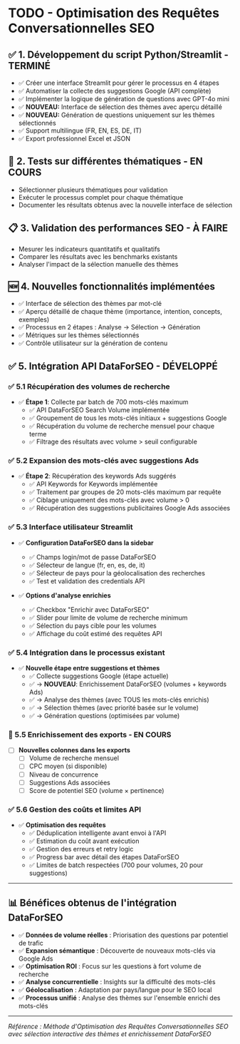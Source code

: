 # TODO - Optimisation des Requêtes Conversationnelles SEO

## ✅ 1. Développement du script Python/Streamlit - TERMINÉ
- ✅ Créer une interface Streamlit pour gérer le processus en 4 étapes
- ✅ Automatiser la collecte des suggestions Google (API complète)
- ✅ Implémenter la logique de génération de questions avec GPT-4o mini
- ✅ **NOUVEAU:** Interface de sélection des thèmes avec aperçu détaillé
- ✅ **NOUVEAU:** Génération de questions uniquement sur les thèmes sélectionnés
- ✅ Support multilingue (FR, EN, ES, DE, IT)
- ✅ Export professionnel Excel et JSON

## 🔄 2. Tests sur différentes thématiques - EN COURS
- Sélectionner plusieurs thématiques pour validation
- Exécuter le processus complet pour chaque thématique
- Documenter les résultats obtenus avec la nouvelle interface de sélection

## 📋 3. Validation des performances SEO - À FAIRE
- Mesurer les indicateurs quantitatifs et qualitatifs
- Comparer les résultats avec les benchmarks existants
- Analyser l'impact de la sélection manuelle des thèmes

## 🆕 4. Nouvelles fonctionnalités implémentées
- ✅ Interface de sélection des thèmes par mot-clé
- ✅ Aperçu détaillé de chaque thème (importance, intention, concepts, exemples)
- ✅ Processus en 2 étapes : Analyse → Sélection → Génération
- ✅ Métriques sur les thèmes sélectionnés
- ✅ Contrôle utilisateur sur la génération de contenu

## ✅ 5. Intégration API DataForSEO - DÉVELOPPÉ
### ✅ 5.1 Récupération des volumes de recherche
- ✅ **Étape 1**: Collecte par batch de 700 mots-clés maximum
  - ✅ API DataForSEO Search Volume implémentée
  - ✅ Groupement de tous les mots-clés initiaux + suggestions Google
  - ✅ Récupération du volume de recherche mensuel pour chaque terme
  - ✅ Filtrage des résultats avec volume > seuil configurable

### ✅ 5.2 Expansion des mots-clés avec suggestions Ads
- ✅ **Étape 2**: Récupération des keywords Ads suggérés
  - ✅ API Keywords for Keywords implémentée
  - ✅ Traitement par groupes de 20 mots-clés maximum par requête
  - ✅ Ciblage uniquement des mots-clés avec volume > 0
  - ✅ Récupération des suggestions publicitaires Google Ads associées

### ✅ 5.3 Interface utilisateur Streamlit
- ✅ **Configuration DataForSEO dans la sidebar**
  - ✅ Champs login/mot de passe DataForSEO
  - ✅ Sélecteur de langue (fr, en, es, de, it)
  - ✅ Sélecteur de pays pour la géolocalisation des recherches
  - ✅ Test et validation des credentials API

- ✅ **Options d'analyse enrichies**
  - ✅ Checkbox "Enrichir avec DataForSEO"
  - ✅ Slider pour limite de volume de recherche minimum
  - ✅ Sélection du pays cible pour les volumes
  - ✅ Affichage du coût estimé des requêtes API

### ✅ 5.4 Intégration dans le processus existant
- ✅ **Nouvelle étape entre suggestions et thèmes**
  - ✅ Collecte suggestions Google (étape actuelle)
  - ✅ → **NOUVEAU**: Enrichissement DataForSEO (volumes + keywords Ads)
  - ✅ → Analyse des thèmes (avec TOUS les mots-clés enrichis)
  - ✅ → Sélection thèmes (avec priorité basée sur le volume)
  - ✅ → Génération questions (optimisées par volume)

### 🔄 5.5 Enrichissement des exports - EN COURS
- [ ] **Nouvelles colonnes dans les exports**
  - [ ] Volume de recherche mensuel
  - [ ] CPC moyen (si disponible)
  - [ ] Niveau de concurrence
  - [ ] Suggestions Ads associées
  - [ ] Score de potentiel SEO (volume × pertinence)

### ✅ 5.6 Gestion des coûts et limites API
- ✅ **Optimisation des requêtes**
  - ✅ Déduplication intelligente avant envoi à l'API
  - ✅ Estimation du coût avant exécution
  - ✅ Gestion des erreurs et retry logic
  - ✅ Progress bar avec détail des étapes DataForSEO
  - ✅ Limites de batch respectées (700 pour volumes, 20 pour suggestions)

---

## 📊 Bénéfices obtenus de l'intégration DataForSEO
- ✅ **Données de volume réelles** : Priorisation des questions par potentiel de trafic
- ✅ **Expansion sémantique** : Découverte de nouveaux mots-clés via Google Ads
- ✅ **Optimisation ROI** : Focus sur les questions à fort volume de recherche
- ✅ **Analyse concurrentielle** : Insights sur la difficulté des mots-clés
- ✅ **Géolocalisation** : Adaptation par pays/langue pour le SEO local
- ✅ **Processus unifié** : Analyse des thèmes sur l'ensemble enrichi des mots-clés

---

*Référence : Méthode d'Optimisation des Requêtes Conversationnelles SEO avec sélection interactive des thèmes et enrichissement DataForSEO*

